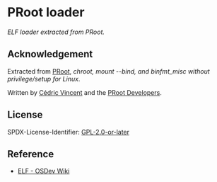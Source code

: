 # PRoot loader

_ELF loader extracted from PRoot._

## Acknowledgement

Extracted from [PRoot](https://proot-me.github.io), _chroot, mount --bind, and binfmt_misc without privilege/setup for Linux_.

Written by [Cédric Vincent](https://github.com/proot-me/proot/commit/1e9c14f403688a68a17e0cb28837a473c1bd4c3b) and the [PRoot Developers](https://github.com/proot-me/proot/blob/master/AUTHORS).

## License

SPDX-License-Identifier: [GPL-2.0-or-later](https://spdx.org/licenses/GPL-2.0-or-later.html)

## Reference

- [ELF - OSDev Wiki](https://wiki.osdev.org/ELF)
